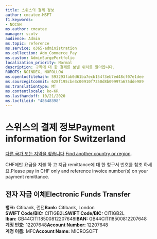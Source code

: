 ```yaml
---
title: 스위스의 결제 정보
author: cmcatee-MSFT
f1.keywords:
- NOCSH
ms.author: cmcatee
manager: scotv
audience: Admin
ms.topic: reference
ms.service: o365-administration
ms.collection: Adm_Commerce_Pay
ms.custom: AdminSurgePortfolio
localization_priority: Normal
description: 구독에 대 한 결제를 보낼 위치를 알아봅니다.
ROBOTS: NOINDEX, NOFOLLOW
ms.openlocfilehash: 593293fab0d61ba7ecb154f3eb7ed48cf07e1dee
ms.sourcegitcommit: 628f195cbe3c00910f7350d8b09997a675dde989
ms.translationtype: MT
ms.contentlocale: ko-KR
ms.lasthandoff: 10/21/2020
ms.locfileid: "48648398"
---
```

# <a name="payment-information-for-switzerland"></a><span data-ttu-id="10bfb-103">스위스의 결제 정보</span><span class="sxs-lookup"><span data-stu-id="10bfb-103">Payment information for Switzerland</span></span>

<span data-ttu-id="10bfb-104">[다른 국가 또는 지역을 찾습니다](../billing-and-payments/pay-for-your-subscription.md).</span><span class="sxs-lookup"><span data-stu-id="10bfb-104">[Find another country or region](../billing-and-payments/pay-for-your-subscription.md).</span></span>

<span data-ttu-id="10bfb-105">CHF에만 요금을 지불 하 고 지급 remittance에 대 한 청구서 번호를 참조 하세요.</span><span class="sxs-lookup"><span data-stu-id="10bfb-105">Please pay in CHF only and reference invoice number(s) on your payment remittance.</span></span>

## <a name="electronic-funds-transfer"></a><span data-ttu-id="10bfb-106">전자 자금 이체</span><span class="sxs-lookup"><span data-stu-id="10bfb-106">Electronic Funds Transfer</span></span>

<span data-ttu-id="10bfb-107">**뱅크:** Citibank, 런던</span><span class="sxs-lookup"><span data-stu-id="10bfb-107">**Bank:** Citibank, London</span></span>  
<span data-ttu-id="10bfb-108">**SWIFT Code/BIC:** CITIGB2L</span><span class="sxs-lookup"><span data-stu-id="10bfb-108">**SWIFT Code/BIC:** CITIGB2L</span></span>  
<span data-ttu-id="10bfb-109">**Iban:** GB44CITI18500812207648</span><span class="sxs-lookup"><span data-stu-id="10bfb-109">**IBAN:** GB44CITI18500812207648</span></span>  
<span data-ttu-id="10bfb-110">**계정 번호:** 12207648</span><span class="sxs-lookup"><span data-stu-id="10bfb-110">**Account Number:** 12207648</span></span>  
<span data-ttu-id="10bfb-111">**계정 이름:** MFC</span><span class="sxs-lookup"><span data-stu-id="10bfb-111">**Account Name:** MICROSOFT</span></span>  